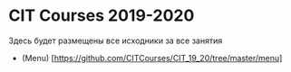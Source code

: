 # CIT Courses 2019-2020

Здесь будет размещены все исходники за все занятия

* (Menu) [https://github.com/CITCourses/CIT_19_20/tree/master/menu]
